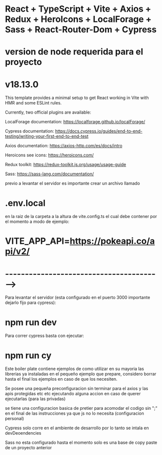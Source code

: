 # React + TypeScript + Vite + Axios + Redux + HeroIcons + LocalForage + Sass + React-Router-Dom + Cypress

# version de node requerida para el proyecto

# v18.13.0

This template provides a minimal setup to get React working in Vite with HMR and some ESLint rules.

Currently, two official plugins are available:

LocalForage documentation:
https://localforage.github.io/localForage/

Cypress documentation:
https://docs.cypress.io/guides/end-to-end-testing/writing-your-first-end-to-end-test

Axios documentation:
https://axios-http.com/es/docs/intro

Heroicons see icons:
https://heroicons.com/

Redux toolkit:
https://redux-toolkit.js.org/usage/usage-guide

Sass:
https://sass-lang.com/documentation/

previo a levantar el servidor es importante crear un archivo llamado

# .env.local

en la raiz de la carpeta a la altura de vite.config.ts el cual debe contener por el momento a modo de ejemplo:

# VITE_APP_API=https://pokeapi.co/api/v2/

# ---------------------------------------->

Para levantar el servidor (esta configurado en el puerto 3000 importante dejarlo fijo para cypress):

# npm run dev

Para correr cypress basta con ejecutar:

# npm run cy

Este boiler plate contiene ejemplos de como utilizar en su mayoria las librerias ya instaladas en el pequeño ejemplo que prepare, considero borrar hasta el final los ejemplos en caso de que los necesiten.

Se posee una pequeña preconfiguracion sin terminar para el axios y las apis protegidas etc etc ejecutando alguna accion en caso de querer ejecutarlas (para las privadas)

se tiene una configuracion basica de pretier para acomodar el codigo sin ";" en el final de las instrucciones ya que js no lo necesita (configuracion personal)

Cypress solo corre en el ambiente de desarrollo por lo tanto se intala en devDeoendencies

Sass no esta configurado hasta el momento solo es una base de copy paste de un proyecto anterior
